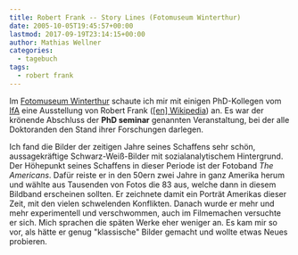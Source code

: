 ```yaml
---
title: Robert Frank -- Story Lines (Fotomuseum Winterthur)
date: 2005-10-05T19:45:57+00:00
lastmod: 2017-09-19T23:14:15+00:00
author: Mathias Wellner
categories:
  - tagebuch
tags:
  - robert frank
---
```

Im [Fotomuseum Winterthur](http://www.fotomuseum.ch) schaute ich mir mit einigen PhD-Kollegen vom [IfA](http://control.ee.ethz.ch) eine Ausstellung von Robert Frank ([[en] Wikipedia](https://en.wikipedia.org/wiki/Robert_Frank)) an. Es war der krönende Abschluss der **PhD seminar** genannten Veranstaltung, bei der alle Doktoranden den Stand ihrer Forschungen darlegen.

Ich fand die Bilder der zeitigen Jahre seines Schaffens sehr schön, aussagekräftige Schwarz-Weiß-Bilder mit sozialanalytischem Hintergrund. Der Höhepunkt seines Schaffens in dieser Periode ist der Fotoband _The Americans_. Dafür reiste er in den 50ern zwei Jahre in ganz Amerika herum und wählte aus Tausenden von Fotos die 83 aus, welche dann in diesem Bildband erscheinen sollten. Er zeichnete damit ein Porträt Amerikas dieser Zeit, mit den vielen schwelenden Konflikten. Danach wurde er mehr und mehr experimentell und verschwommen, auch im Filmemachen versuchte er sich. Mich sprachen die späten Werke eher weniger an. Es kam mir so vor, als hätte er genug "klassische" Bilder gemacht und wollte etwas Neues probieren.
